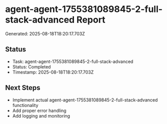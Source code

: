# agent-agent-1755381089845-2-full-stack-advanced Report

Generated: 2025-08-18T18:20:17.703Z

## Status
- Task: agent-agent-1755381089845-2-full-stack-advanced
- Status: Completed
- Timestamp: 2025-08-18T18:20:17.703Z

## Next Steps
- Implement actual agent-agent-1755381089845-2-full-stack-advanced functionality
- Add proper error handling
- Add logging and monitoring
